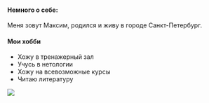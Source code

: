 #### Немного о себе:

Меня зовут Максим, родился и живу в городе Санкт-Петербург.

#### Мои хобби

* Хожу в тренажерный зал
* Учусь в нетологии
* Хожу на всевозможные курсы
* Читаю литературу


![](https://cdn2.tu-tu.ru/image/pagetree_node_data/1/7854e3d73a58800d9046033d7d1d17a2/)